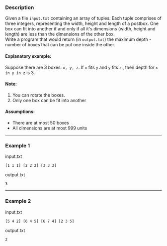 ### Description

Given a file `input.txt` containing an array of tuples. Each tuple comprises of three integers, representing the width,
height and length of a postbox. One box can fit into another if and only if all it's dimensions (width, height and
length) are less than the dimensions of the other box.  
Write a program that would return (in `output.txt`) the maximum depth - number of boxes that can be put one inside the
other.

#### Explanatory example:

Suppose there are 3 boxes: `x, y, z`. If `x` fits `y` and `y` fits `z` , then depth for `x in y in z` is 3.

#### Note:

1. You can rotate the boxes.
2. Only one box can be fit into another

#### Assumptions:

* There are at most 50 boxes
* All dimensions are at most 999 units

* * *

### Example 1

input.txt

```
[1 1 1] [2 2 2] [3 3 3]
```

output.txt

```
3
```

* * *

### Example 2

input.txt

```
[5 4 2] [6 4 5] [6 7 4] [2 3 5]
```

output.txt

```
2
```